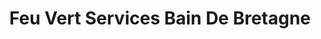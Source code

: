 ---
title: "Feu Vert Services Bain De Bretagne"
url: /bain-de-bretagne/feu-vert-services-bain-de-bretagne/
shop: réparation de voitures
---